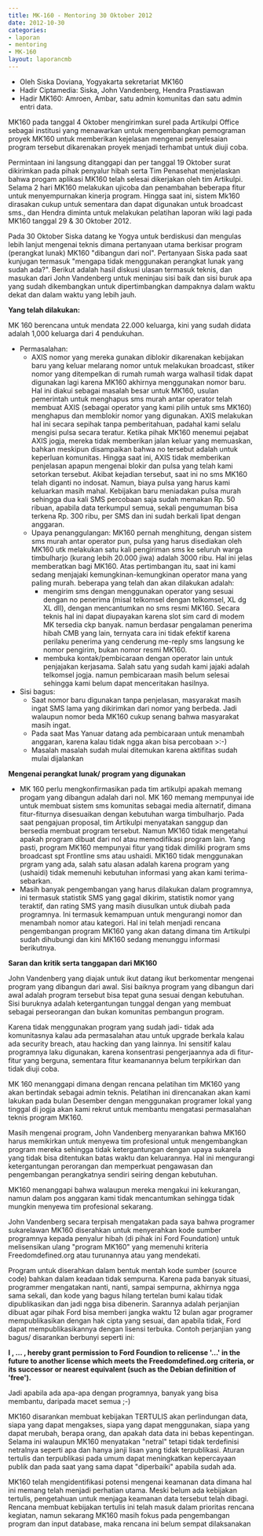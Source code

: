 ```yaml
---
title: MK-160 - Mentoring 30 Oktober 2012
date: 2012-10-30
categories:
- laporan
- mentoring
- MK-160
layout: laporancmb
---
```


* Oleh Siska Doviana, Yogyakarta sekretariat MK160
* Hadir Ciptamedia: Siska, John Vandenberg, Hendra Prastiawan
* Hadir MK160: Amroen, Ambar, satu admin komunitas dan satu admin entri data. 

MK160 pada tanggal 4 Oktober mengirimkan surel pada Artikulpi Office sebagai institusi yang menawarkan untuk mengembangkan pemograman proyek MK160 untuk memberikan kejelasan mengenai penyelesaian program tersebut dikarenakan proyek menjadi terhambat untuk diuji coba.

Permintaan ini langsung ditanggapi dan per tanggal 19 Oktober surat dikirimkan pada pihak penyalur hibah serta Tim Penasehat menjelaskan bahwa progam aplikasi MK160 telah selesai dikerjakan oleh tim Artikulpi. Selama 2 hari MK160 melakukan ujicoba dan penambahan beberapa fitur untuk menyempurnakan kinerja program. Hingga saat ini, sistem Mk160 dirasakan cukup untuk sementara dan dapat digunakan untuk broadcast sms., dan Hendra diminta untuk melakukan pelatihan laporan wiki lagi pada MK160 tanggal 29 & 30 Oktober 2012.

Pada 30 Oktober Siska datang ke Yogya untuk berdiskusi dan mengulas lebih lanjut mengenai teknis dimana pertanyaan utama berkisar program (perangkat lunak) MK160 "dibangun dari nol". Pertanyaan Siska pada saat kunjugan termasuk "mengapa tidak menggunakan perangkat lunak yang sudah ada?". Berikut adalah hasil diskusi ulasan termasuk teknis, dan masukan dari John Vandenberg untuk meninjau sisi baik dan sisi buruk apa yang sudah dikembangkan untuk dipertimbangkan dampaknya dalam waktu dekat dan dalam waktu yang lebih jauh. 

**Yang telah dilakukan:**

MK 160 berencana untuk mendata 22.000 keluarga, kini yang sudah didata adalah 1,000 keluarga dari 4 pendukuhan.

* Permasalahan:
  * AXIS nomor yang mereka gunakan diblokir dikarenakan kebijakan baru yang keluar melarang nomor untuk melakukan broadcast, stiker nomor yang ditempelkan di rumah rumah warga walhasil tidak dapat digunakan lagi karena MK160 akhirnya menggunakan nomor baru. Hal ini diakui sebagai masalah besar untuk MK160, usulan pemerintah untuk menghapus sms murah antar operator telah membuat AXIS (sebagai operator yang kami pilih untuk sms MK160) menghapus dan memblokir nomor yang digunakan. AXIS melakukan hal ini secara sepihak tanpa pemberitahuan, padahal kami selalu mengisi pulsa secara teratur. Ketika pihak MK160 menemui pejabat AXIS jogja, mereka tidak memberikan jalan keluar yang memuaskan, bahkan meskipun disampaikan bahwa no tersebut adalah untuk keperluan komunitas. Hingga saat ini, AXIS tidak memberikan penjelasan apapun mengenai blokir dan pulsa yang telah kami setorkan tersebut. Akibat kejadian tersebut, saat ini no sms MK160 telah diganti no indosat. Namun, biaya pulsa yang harus kami keluarkan masih mahal. Kebijakan baru meniadakan pulsa murah sehingga dua kali SMS percobaan saja sudah memakan Rp. 50 ribuan, apabila data terkumpul semua, sekali pengumuman bisa terkena Rp. 300 ribu, per SMS dan ini sudah berkali lipat dengan anggaran.
  * Upaya penanggulangan: MK160 pernah menghitung, dengan sistem sms murah antar operator pun, pulsa yang harus disediakan oleh MK160 utk melakukan satu kali pengiriman sms ke seluruh warga timbulharjo (kurang lebih 20.000 jiwa) adalah 3000 ribu. Hal ini jelas memberatkan bagi MK160. Atas pertimbangan itu, saat ini kami sedang menjajaki kemungkinan-kemungkinan operator mana yang paling murah. beberapa yang telah dan akan dilakukan adalah:
    * mengirim sms dengan menggunakan operator yang sesuai dengan no penerima (misal telkomsel dengan telkomsel, XL dg XL dll), dengan mencantumkan no sms resmi MK160. Secara teknis hal ini dapat diupayakan karena slot sim card di modem MK tersedia ckp banyak. namun berdasar pengalaman penerima hibah CMB yang lain, ternyata cara ini tidak efektif karena perilaku penerima yang cenderung me-reply sms langsung ke nomor pengirim, bukan nomor resmi MK160.
    * membuka kontak/pembicaraan dengan operator lain untuk penjajakan kerjasama. Salah satu yang sudah kami jajaki adalah telkomsel jogja. namun pembicaraan masih belum selesai sehingga kami belum dapat menceritakan hasilnya.
* Sisi bagus:
  * Saat nomor baru digunakan tanpa penjelasan, masyarakat masih ingat SMS lama yang dikirimkan dari nomor yang berbeda. Jadi walaupun nomor beda MK160 cukup senang bahwa masyarakat masih ingat.
  * Pada saat Mas Yanuar datang ada pembicaraan untuk menambah anggaran, karena kalau tidak ngga akan bisa percobaan >:-)
  * Masalah masalah sudah mulai ditemukan karena aktifitas sudah mulai dijalankan	
  
**Mengenai perangkat lunak/ program yang digunakan**

* MK 160 perlu mengkonfirmasikan pada tim artikulpi apakah memang progam yang dibangun adalah dari nol. MK 160 memang mempunyai ide untuk membuat sistem sms komunitas sebagai media alternatif, dimana fitur-fiturnya disesuaikan dengan kebutuhan warga timbulharjo. Pada saat pengajuan proposal, tim Artikulpi menyatakan sanggup dan bersedia membuat program tersebut. Namun MK160 tidak mengetahui apakah program dibuat dari nol atau memodifikasi program lain. Yang pasti, program MK160 mempunyai fitur yang tidak dimiliki program sms broadcast spt Frontline sms atau ushaidi. MK160 tidak menggunakan prgram yang ada, salah satu alasan adalah karena program yang (ushaidi) tidak memenuhi kebutuhan informasi yang akan kami terima-sebarkan.
* Masih banyak pengembangan yang harus dilakukan dalam programnya, ini termasuk statistik SMS yang gagal dikirim, statistik nomor yang teraktif, dan rating SMS yang masih diusulkan untuk diubah pada programnya. Ini termasuk kemampuan untuk mengurangi nomor dan menambah nomor atau kategori. Hal ini telah menjadi rencana pengembangan program MK160 yang akan datang dimana tim Artikulpi sudah dihubungi dan kini MK160 sedang menunggu informasi berikutnya.

**Saran dan kritik serta tanggapan dari MK160**

John Vandenberg yang diajak untuk ikut datang ikut berkomentar mengenai program yang dibangun dari awal. Sisi baiknya program yang dibangun dari awal adalah program tersebut bisa tepat guna sesuai dengan kebutuhan. Sisi buruknya adalah ketergantungan tunggal dengan yang membuat sebagai perseorangan dan bukan komunitas pembangun program.

Karena tidak menggunakan program yang sudah jadi- tidak ada komunitasnya kalau ada permasalahan atau untuk upgrade berkala kalau ada security breach, atau hacking dan yang lainnya. Ini sensitif kalau programnya laku digunakan, karena konsentrasi pengerjaannya ada di fitur-fitur yang berguna, sementara fitur keamanannya belum terpikirkan dan tidak diuji coba.

MK 160 menanggapi dimana dengan rencana pelatihan tim MK160 yang akan bertindak sebagai admin teknis. Pelatihan ini direncanakan akan kami lakukan pada bulan Desember dengan menggunakan programer lokal yang tinggal di jogja akan kami rekrut untuk membantu mengatasi permasalahan teknis program MK160.

Masih mengenai program, John Vandenberg menyarankan bahwa MK160 harus memikirkan untuk menyewa tim profesional untuk mengembangkan program mereka sehingga tidak ketergantungan dengan upaya sukarela yang tidak bisa ditentukan batas waktu dan keluarannya. Hal ini mengurangi ketergantungan perorangan dan memperkuat pengawasan dan pengembangan perangkatnya sendiri seiring dengan kebutuhan.

MK160 menanggapi bahwa walaupun mereka mengakui ini kekurangan, namun dalam pos anggaran kami tidak mencantumkan sehingga tidak mungkin menyewa tim profesional sekarang.

John Vandenberg secara terpisah mengatakan pada saya bahwa programer sukarelawan MK160 diserahkan untuk menyerahkan kode sumber programnya kepada penyalur hibah (di pihak ini Ford Foundation) untuk melisensikan ulang "program MK160" yang memenuhi kriteria Freedomdefined.org atau turunannya atau yang mendekati.

Program untuk diserahkan dalam bentuk mentah kode sumber (source code) bahkan dalam keadaan tidak sempurna. Karena pada banyak situasi, programmer mengatakan nanti, nanti, sampai sempurna, akhirnya ngga sama sekali, dan kode yang bagus hilang tertelan bumi kalau tidak dipublikasikan dan jadi ngga bisa dibenerin. Sarannya adalah perjanjian dibuat agar pihak Ford bisa memberi jangka waktu 12 bulan agar programer mempublikasikan dengan hak cipta yang sesuai, dan apabila tidak, Ford dapat mempublikasikannya dengan lisensi terbuka. Contoh perjanjian yang bagus/ disarankan berbunyi seperti ini: 

**<mulai>
I , … , hereby grant permission to Ford Foundion to relicense '…'  in the future to another license which meets the Freedomdefined.org
criteria, or its successor or nearest equivalent (such as the Debian definition of 'free').
</selesai>**

Jadi apabila ada apa-apa dengan programnya, banyak yang bisa membantu, daripada macet semua ;-)

MK160 disarankan membuat kebijakan TERTULIS akan perlindungan data, siapa yang dapat mengakses, siapa yang dapat menggunakan, siapa yang dapat merubah, berapa orang, dan apakah data data ini bebas kepentingan. Selama ini walaupun MK160 menyatakan "netral" tetapi tidak terdefinisi netralnya seperti apa dan hanya janji lisan yang tidak terpublikasi. Aturan tertulis dan terpublikasi pada umum dapat meningkatkan kepercayaan publik dan pada saat yang sama dapat "diperbaiki" apabila sudah ada.

MK160 telah mengidentifikasi potensi mengenai keamanan data dimana hal ini memang telah menjadi perhatian utama. Meski belum ada kebijakan tertulis, pengetahuan untuk menjaga keamanan data tersebut telah dibagi. Rencana membuat kebijakan tertulis ini telah masuk dalam prioritas rencana kegiatan, namun sekarang MK160 masih fokus pada pengembangan program dan input database, maka rencana ini belum sempat dilaksanakan 
